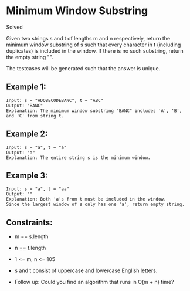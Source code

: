 # Minimum Window Substring

Solved

Given two strings s and t of lengths m and n respectively, return the minimum window
substring
of s such that every character in t (including duplicates) is included in the window. If there is no such substring, return the empty string "".

The testcases will be generated such that the answer is unique.

## Example 1:

```
Input: s = "ADOBECODEBANC", t = "ABC"
Output: "BANC"
Explanation: The minimum window substring "BANC" includes 'A', 'B', and 'C' from string t.
```

## Example 2:

```
Input: s = "a", t = "a"
Output: "a"
Explanation: The entire string s is the minimum window.
```

## Example 3:

```
Input: s = "a", t = "aa"
Output: ""
Explanation: Both 'a's from t must be included in the window.
Since the largest window of s only has one 'a', return empty string.
```

## Constraints:

- m == s.length
- n == t.length
- 1 <= m, n <= 105
- s and t consist of uppercase and lowercase English letters.

- Follow up: Could you find an algorithm that runs in O(m + n) time?
